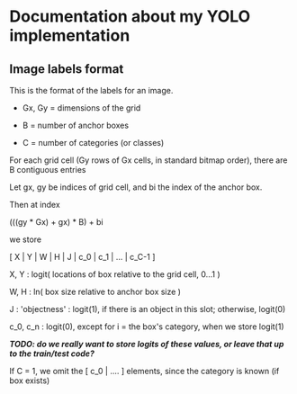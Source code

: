 # Documentation about my YOLO implementation



##  Image labels format

This is the format of the labels for an image.

+ Gx, Gy = dimensions of the grid

+ B = number of anchor boxes

+ C = number of categories (or classes)

For each grid cell (Gy rows of Gx cells, in standard bitmap order), there are B contiguous entries


Let gx, gy be indices of grid cell, and bi the index of the anchor box.

Then at index

(((gy * Gx) + gx) * B) + bi

we store

[ X | Y | W | H | J | c_0 | c_1 | ... | c_C-1 ]

X, Y : logit( locations of box relative to the grid cell, 0...1 )

W, H : ln( box size relative to anchor box size )

J    : 'objectness' :  logit(1),  if there is an object in this slot; otherwise, logit(0)

c_0, c_n : logit(0), except for i = the box's category, when we store logit(1)

***TODO: do we really want to store logits of these values, or leave that up to the train/test code?***

If C = 1, we omit the [ c_0 | .... ] elements, since the category is known (if box exists)

